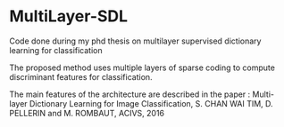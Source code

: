 # MultiLayer-SDL
Code done during my phd thesis on multilayer supervised dictionary learning for classification

The proposed method uses multiple layers of sparse coding to compute discriminant features for classification.

The main features of the architecture are described in the paper : 
Multi-layer Dictionary Learning for Image Classification, S. CHAN WAI TIM, D. PELLERIN and M. ROMBAUT, ACIVS, 2016
